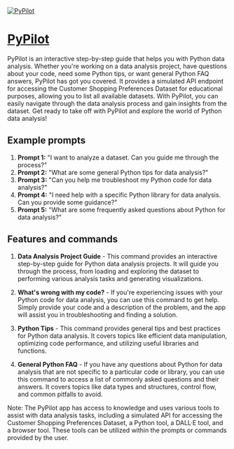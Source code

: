 [![PyPilot](https://files.oaiusercontent.com/file-VsQaUFaffoRvJhWboCjVRDkV?se=2123-10-16T23%3A05%3A25Z&sp=r&sv=2021-08-06&sr=b&rscc=max-age%3D31536000%2C%20immutable&rscd=attachment%3B%20filename%3Dd47ce3ba-39e5-4b07-b282-a0a04ba7b20e.png&sig=3Ho44tOhU2XeS8BbiTVxn%2BY3RELknEgsGk97pO2VOkg%3D)](https://chat.openai.com/g/g-yZxPdsK1N-pypilot)

# [PyPilot](https://chat.openai.com/g/g-yZxPdsK1N-pypilot)

PyPilot is an interactive step-by-step guide that helps you with Python data analysis. Whether you're working on a data analysis project, have questions about your code, need some Python tips, or want general Python FAQ answers, PyPilot has got you covered. It provides a simulated API endpoint for accessing the Customer Shopping Preferences Dataset for educational purposes, allowing you to list all available datasets. With PyPilot, you can easily navigate through the data analysis process and gain insights from the dataset. Get ready to take off with PyPilot and explore the world of Python data analysis!

## Example prompts

1. **Prompt 1:** "I want to analyze a dataset. Can you guide me through the process?"
2. **Prompt 2:** "What are some general Python tips for data analysis?"
3. **Prompt 3:** "Can you help me troubleshoot my Python code for data analysis?"
4. **Prompt 4:** "I need help with a specific Python library for data analysis. Can you provide some guidance?"
5. **Prompt 5:** "What are some frequently asked questions about Python for data analysis?"

## Features and commands

1. **Data Analysis Project Guide** - This command provides an interactive step-by-step guide for Python data analysis projects. It will guide you through the process, from loading and exploring the dataset to performing various analysis tasks and generating visualizations.

2. **What's wrong with my code?** - If you're experiencing issues with your Python code for data analysis, you can use this command to get help. Simply provide your code and a description of the problem, and the app will assist you in troubleshooting and finding a solution.

3. **Python Tips** - This command provides general tips and best practices for Python data analysis. It covers topics like efficient data manipulation, optimizing code performance, and utilizing useful libraries and functions.

4. **General Python FAQ** - If you have any questions about Python for data analysis that are not specific to a particular code or library, you can use this command to access a list of commonly asked questions and their answers. It covers topics like data types and structures, control flow, and common pitfalls to avoid.

Note: The PyPilot app has access to knowledge and uses various tools to assist with data analysis tasks, including a simulated API for accessing the Customer Shopping Preferences Dataset, a Python tool, a DALL·E tool, and a browser tool. These tools can be utilized within the prompts or commands provided by the user.